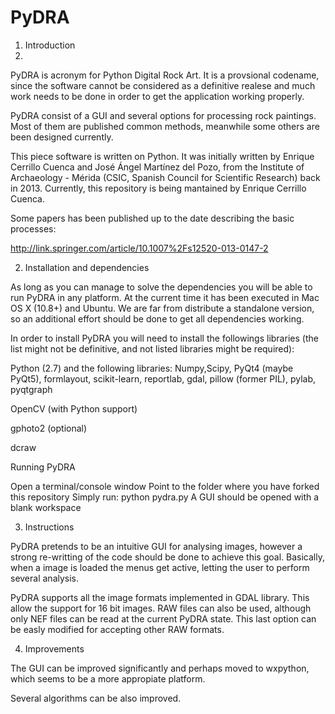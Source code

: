 PyDRA
=====

1. Introduction
2. 
PyDRA is acronym for Python Digital Rock Art. It is a provsional codename, since the software cannot be considered as a definitive realese and much work needs to be done in order to get the application working properly.

PyDRA consist of a GUI and several options for processing rock paintings. Most of them are published common methods, meanwhile some others are been designed currently.

This piece software is written on Python. It was initially written by Enrique Cerrillo Cuenca and José Ángel Martínez del Pozo, from the Institute of Archaeology - Mérida (CSIC, Spanish Council for Scientific Research) back in 2013. Currently, this repository is being mantained by Enrique Cerrillo Cuenca.

Some papers has been published up to the date describing the basic processes:

http://link.springer.com/article/10.1007%2Fs12520-013-0147-2


2. Installation and dependencies
 
As long as you can manage to solve the dependencies you will be able to run PyDRA in any platform. At the current time it has been executed in Mac OS X (10.8+) and Ubuntu. We are far from distribute a standalone version, so an additional effort should be done to get all dependencies working.

In order to install PyDRA you will need to install the followings libraries (the list might not be definitive, and not listed libraries might be required):

Python (2.7) and the following libraries: Numpy,Scipy, PyQt4 (maybe PyQt5), formlayout, scikit-learn, reportlab, gdal, pillow (former PIL), pylab, pyqtgraph

OpenCV (with Python support)

gphoto2 (optional)

dcraw

Running PyDRA

Open a terminal/console window
Point to the folder where you have forked this repository
Simply run: python pydra.py
A GUI should be opened with a blank workspace


3. Instructions

PyDRA pretends to be an intuitive GUI for analysing images, however a strong re-writting of the code should be done to achieve this goal. Basically, when a image is loaded the menus get active, letting the user to perform several analysis.

PyDRA supports all the image formats implemented in GDAL library. This allow the support for 16 bit images. RAW files can also be used, although only NEF files can be read at the current PyDRA state. This last option can be easly modified for accepting other RAW formats.


4. Improvements

The GUI can be improved significantly and perhaps moved to wxpython, which seems to be a more appropiate platform.

Several algorithms can be also improved.
